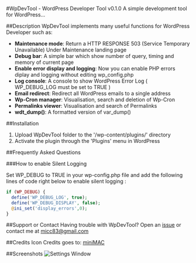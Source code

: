 #WpDevTool - WordPress Developer Tool v0.1.0
A simple development tool for WordPress...

##Description
WpDevTool implements many useful functions for WordPress Developer such as:

* **Maintenance mode**: Return a HTTP RESPONSE 503 (Service Temporary Unavailable) Under Maintenance landing page
* **Debug bar**: A simple bar which show number of query, timing and memory of current page
* **Enable error display and logging**: Now you can enable PHP errors diplay and logging without editing wp_config.php
* **Log console**: A console to show WordPress Error Log ( WP_DEBUG_LOG must be set to TRUE )
* **Email redirect**: Redirect all WordPress emails to a single address
* **Wp-Cron manager**: Visualisation, search and deletion of Wp-Cron
* **Permalinks viewer**: Visualisation and search of Permalinks
* **wdt_dump()**: A formatted version of var_dump()

##Installation

1. Upload WpDevTool folder to the '/wp-content/plugins/' directory
2. Activate the plugin through the 'Plugins' menu in WordPress

##Frequently Asked Questions

###How to enable Silent Logging

Set WP_DEBUG to TRUE in your wp-config.php file and add the following lines of code right below to enable silent logging :
```php
if (WP_DEBUG) {
  define('WP_DEBUG_LOG', true);
  define('WP_DEBUG_DISPLAY', false);
  @ini_set('display_errors',0);
}
```

##Support or Contact
Having trouble with WpDevTool? Open an [issue](https://github.com/micc83/WpDevTool/issues) or contact me at micc83@gmail.com

##Credits
Icon Credits goes to: [miniMAC](http://http://www.minimamente.com)

##Screenshots
![Settings Window](https://raw.github.com/micc83/WpDevTool/assets/screenshot-1.jpg)
